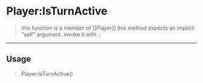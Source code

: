 # Player:IsTurnActive
> this function is a member of [[Player]]
> this method expects an implicit "self" argument. invoke it with `:`
-----
## Usage
> Player:IsTurnActive()
